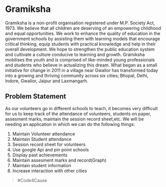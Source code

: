 # Gramiksha
Gramiksha is a non-profit organisation registered under M.P. Society Act, 1973. We believe that all children are deserving of an empowering childhood and equal opportunities. We work to enhance the quality of education in the government schools by assisting them with learning models that encourage critical thinking, equip students with practical knowledge and help in their overall development. We hope to strengthen the public education system and cultivate a culture conducive to learning and growth.  Gramiksha mobilises the youth and is comprised of like-minded young professionals and students who believe in actualizing this dream. What began as a small initiative for change in 2011 in a village near Gwalior has transformed today into a growing and thriving community across six cities; Bhopal, Delhi, Indore, Gwalior, Jaipur and Laxmangarh.


## Problem Statement
As our volunteers go in different schools to teach, it becomes very difficult for us to keep track of the attendance of volunteers, students on paper, assesment marks, maintain the session record sheet,etc.
We will be needing an application in which we can do the following things:

1. Maintain Volunteer attendance
2. Maintain Student attendance
3. Session record sheet for volunteers
5. Use google Api and pin point schools
6. Display past achievements
7. Maintain assesment marks and record(Graph)
8. Maintain student information
9. Increase interaction with other cities

>#Code4Cause
